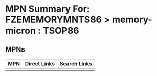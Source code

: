 



# MPN Summary For: FZEMEMORYMNTS86 > memory-micron : TSOP86

## MPNs
  

|MPN|Direct Links|Search Links|
| :--- | :--- | :--- |
||||
